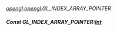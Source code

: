 _[opengl](../../modules/opengl/opengl-module.md):[opengl](../../modules/opengl/opengl-module.md).GL\_INDEX\_ARRAY\_POINTER_
##### Const GL\_INDEX\_ARRAY\_POINTER:[Int](../../modules/wonkey/wonkey-types-int.md)
